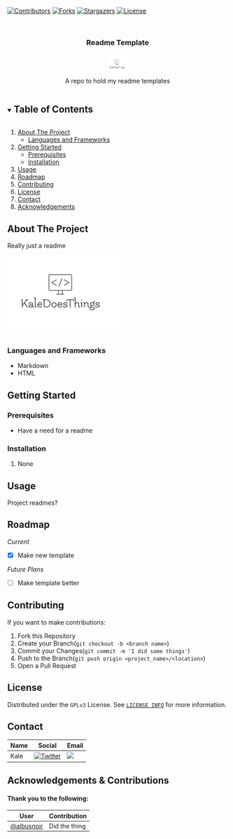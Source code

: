 <!-- PROJECT SHIELDS -->
[![Contributors][contributors-shield]][contributors-url]
[![Forks][forks-shield]][forks-url]
[![Stargazers][stars-shield]][stars-url]
[![License][license-shield]][license-url]


<!-- PROJECT LOGO -->
<br />
<h3 align="center">Readme Template</h3>
<p align="center">
  <a href="https://github.com/albusnoir/readme" align="center">
    <img src="https://github.com/AlbusNoir/AlbusNoir/blob/master/Icons/logo_2021.png" alt="Logo" width="50" height="50">
  </a>
  <br />
  A repo to hold my readme templates
</p>



<!-- TABLE OF CONTENTS -->
<details open="open">
  <summary><h2 style="display: inline-block">Table of Contents</h2></summary>
  <ol>
    <li>
      <a href="#about-the-project">About The Project</a>
      <ul>
        <li><a href="#languages-and-frameworks">Languages and Frameworks</a></li>
      </ul>
    </li>
    <li>
      <a href="#getting-started">Getting Started</a>
      <ul>
        <li><a href="#prerequisites">Prerequisites</a></li>
        <li><a href="#installation">Installation</a></li>
      </ul>
    </li>
    <li><a href="#usage">Usage</a></li>
    <li><a href="#roadmap">Roadmap</a></li>
    <li><a href="#contributing">Contributing</a></li>
    <li><a href="#license">License</a></li>
    <li><a href="#contact">Contact</a></li>
    <li><a href="#acknowledgements">Acknowledgements</a></li>
  </ol>
</details>



<!-- ABOUT THE PROJECT -->
## About The Project

Really just a readme

<img src="https://github.com/AlbusNoir/AlbusNoir/blob/master/Icons/logo_2021.png">

### Languages and Frameworks

* Markdown
* HTML



<!-- GETTING STARTED -->
## Getting Started

### Prerequisites

* Have a need for a readme

### Installation

1. None



<!-- USAGE EXAMPLES -->
## Usage

Project readmes?



<!-- ROADMAP -->
## Roadmap
_Current_
- [x] Make new template

_Future Plans_
- [ ] Make template better



<!-- CONTRIBUTING -->
## Contributing

If you want to make contributions:

1. Fork this Repository
2. Create your Branch(`git checkout -b <branch name>`)
3. Commit your Changes(`git commit -m 'I did some things'`)
4. Push to the Branch(`git push origin <project_name>/<location>`)
5. Open a Pull Request



<!-- LICENSE -->
## License

Distributed under the `GPLv3` License. See [`LICENSE INFO`](https://choosealicense.com/) for more information.



<!-- CONTACT -->
## Contact

Name | Social | Email |
------------ | ------------- | ------------- |
Kale | [![Twitter][twitter-shield]][twitter-url] | <a href="mailto:kalegithub@gmail.com"><img src="https://img.shields.io/badge/-email-Email?style=for-the-badge&logo=gmail&colorB=555"></a>


<!-- ACKNOWLEDGEMENTS -->
## Acknowledgements & Contributions

#### Thank you to the following:

User | Contribution |
------------ | ------------- |
[@albusnoir](https://github.com/albusnoir) | Did the thing |



<!-- MARKDOWN LINKS & IMAGES -->
<!-- https://www.markdownguide.org/basic-syntax/#reference-style-links -->
[contributors-shield]: https://img.shields.io/github/contributors/albusnoir/readme.svg?style=for-the-badge
[contributors-url]: https://github.com/albusnoir/readme/graphs/contributors
[forks-shield]: https://img.shields.io/github/forks/albusnoir/readme.svg?style=for-the-badge
[forks-url]: https://github.com/github_username/repo/network/members
[stars-shield]: https://img.shields.io/github/stars/albusnoir/readme.svg?style=for-the-badge
[stars-url]: https://github.com/albusnoir/readme/stargazers
[license-shield]: https://img.shields.io/github/license/albusnoir/readme.svg?style=for-the-badge
[license-url]: https://github.com/albusnoir/readme/blob/master/LICENSE
[twitter-shield]: https://img.shields.io/badge/-twitter-Twitter?style=for-the-badge&logo=twitter&colorB=555
[twitter-url]: https://twitter.com/kaleleafygreen